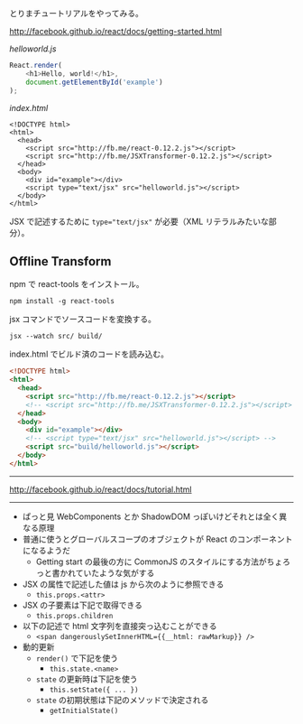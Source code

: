 
とりまチュートリアルをやってみる。

http://facebook.github.io/react/docs/getting-started.html

*helloworld.js*

```js
React.render(
    <h1>Hello, world!</h1>,
    document.getElementById('example')
);
```

*index.html*

```
<!DOCTYPE html>
<html>
  <head>
    <script src="http://fb.me/react-0.12.2.js"></script>
    <script src="http://fb.me/JSXTransformer-0.12.2.js"></script>
  </head>
  <body>
    <div id="example"></div>
    <script type="text/jsx" src="helloworld.js"></script>
  </body>
</html>
```

JSX で記述するために `type="text/jsx"` が必要（XML リテラルみたいな部分）。

## Offline Transform

npm で react-tools をインストール。

```
npm install -g react-tools
```

jsx コマンドでソースコードを変換する。

```
jsx --watch src/ build/
```

index.html でビルド済のコードを読み込む。

```html
<!DOCTYPE html>
<html>
  <head>
    <script src="http://fb.me/react-0.12.2.js"></script>
    <!-- <script src="http://fb.me/JSXTransformer-0.12.2.js"></script> -->
  </head>
  <body>
    <div id="example"></div>
    <!-- <script type="text/jsx" src="helloworld.js"></script> -->
    <script src="build/helloworld.js"></script>
  </body>
</html>
```

----

http://facebook.github.io/react/docs/tutorial.html


----

- ぱっと見 WebComponents とか ShadowDOM っぽいけどそれとは全く異なる原理
- 普通に使うとグローバルスコープのオブジェクトが React のコンポーネントになるようだ
    - Getting start の最後の方に CommonJS のスタイルにする方法がちょろっと書かれていたような気がする
- JSX の属性で記述した値は js から次のように参照できる
    - `this.props.<attr>`
- JSX の子要素は下記で取得できる
    - `this.props.children`
- 以下の記述で html 文字列を直接突っ込むことができる
    - `<span dangerouslySetInnerHTML={{__html: rawMarkup}} />`
- 動的更新
    - `render()` で下記を使う
        - `this.state.<name>`
    - `state` の更新時は下記を使う
        - `this.setState({ ... })`
    - `state` の初期状態は下記のメソッドで決定される
        - `getInitialState()`
